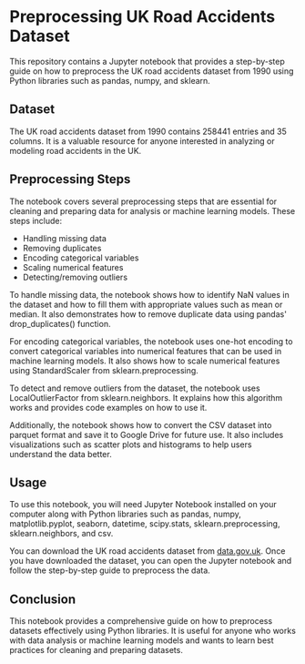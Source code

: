 # Preprocessing UK Road Accidents Dataset

This repository contains a Jupyter notebook that provides a step-by-step guide on how to preprocess the UK road accidents dataset from 1990 using Python libraries such as pandas, numpy, and sklearn.

## Dataset

The UK road accidents dataset from 1990 contains 258441 entries and 35 columns. It is a valuable resource for anyone interested in analyzing or modeling road accidents in the UK.

## Preprocessing Steps

The notebook covers several preprocessing steps that are essential for cleaning and preparing data for analysis or machine learning models. These steps include:

- Handling missing data
- Removing duplicates
- Encoding categorical variables
- Scaling numerical features
- Detecting/removing outliers

To handle missing data, the notebook shows how to identify NaN values in the dataset and how to fill them with appropriate values such as mean or median. It also demonstrates how to remove duplicate data using pandas' drop_duplicates() function.

For encoding categorical variables, the notebook uses one-hot encoding to convert categorical variables into numerical features that can be used in machine learning models. It also shows how to scale numerical features using StandardScaler from sklearn.preprocessing.

To detect and remove outliers from the dataset, the notebook uses LocalOutlierFactor from sklearn.neighbors. It explains how this algorithm works and provides code examples on how to use it.

Additionally, the notebook shows how to convert the CSV dataset into parquet format and save it to Google Drive for future use. It also includes visualizations such as scatter plots and histograms to help users understand the data better.

## Usage

To use this notebook, you will need Jupyter Notebook installed on your computer along with Python libraries such as pandas, numpy, matplotlib.pyplot, seaborn, datetime, scipy.stats, sklearn.preprocessing, sklearn.neighbors, and csv.

You can download the UK road accidents dataset from [data.gov.uk](https://data.gov.uk/dataset/road-accidents-safety-data). Once you have downloaded the dataset, you can open the Jupyter notebook and follow the step-by-step guide to preprocess the data.

## Conclusion

This notebook provides a comprehensive guide on how to preprocess datasets effectively using Python libraries. It is useful for anyone who works with data analysis or machine learning models and wants to learn best practices for cleaning and preparing datasets.
